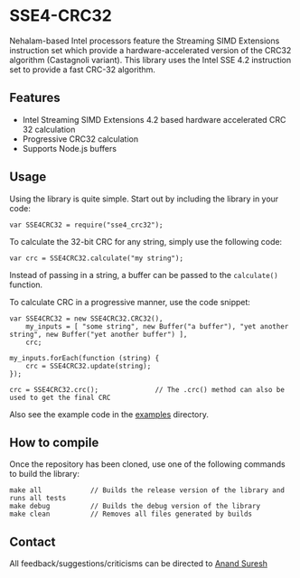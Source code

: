 # SSE4-CRC32

Nehalam-based Intel processors feature the Streaming SIMD Extensions instruction set which provide a
hardware-accelerated version of the CRC32 algorithm (Castagnoli variant). This library uses the Intel SSE 4.2
instruction set to provide a fast CRC-32 algorithm.


## Features

- Intel Streaming SIMD Extensions 4.2 based hardware accelerated CRC 32 calculation
- Progressive CRC32 calculation
- Supports Node.js buffers


## Usage

Using the library is quite simple. Start out by including the library in your code:

	var SSE4CRC32 = require("sse4_crc32");

To calculate the 32-bit CRC for any string, simply use the following code:

	var crc = SSE4CRC32.calculate("my string");

Instead of passing in a string, a buffer can be passed to the `calculate()` function.

To calculate CRC in a progressive manner, use the code snippet:

	var SSE4CRC32 = new SSE4CRC32.CRC32(),
		my_inputs = [ "some string", new Buffer("a buffer"), "yet another string", new Buffer("yet another buffer") ],
		crc;

	my_inputs.forEach(function (string) {
		crc = SSE4CRC32.update(string);
	});

	crc = SSE4CRC32.crc();				// The .crc() method can also be used to get the final CRC

Also see the example code in the [examples](https://github.com/anandsuresh/sse4_crc32/tree/master/examples)
 directory.

## How to compile

Once the repository has been cloned, use one of the following commands to build the library:

	make all			// Builds the release version of the library and runs all tests
	make debug			// Builds the debug version of the library
	make clean			// Removes all files generated by builds


## Contact

All feedback/suggestions/criticisms can be directed to [Anand Suresh](http://www.github.com/anandsuresh)
